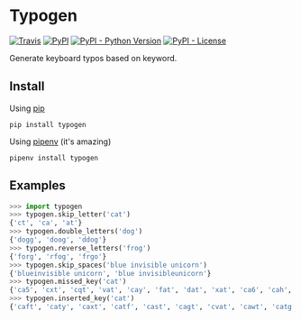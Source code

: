 # Typogen

[![Travis](https://img.shields.io/travis/2tunnels/typogen.svg)](https://travis-ci.org/2tunnels/typogen)
[![PyPI](https://img.shields.io/pypi/v/typogen.svg)](https://pypi.python.org/pypi/typogen)
[![PyPI - Python Version](https://img.shields.io/pypi/pyversions/typogen.svg)](https://pypi.python.org/pypi/typogen)
[![PyPI - License](https://img.shields.io/pypi/l/typogen.svg)](https://pypi.python.org/pypi/typogen)

Generate keyboard typos based on keyword.

## Install

Using [pip](https://pip.pypa.io/en/stable/)

```
pip install typogen
```

Using [pipenv](https://docs.pipenv.org/) (it's amazing)

```
pipenv install typogen
```

## Examples

```python
>>> import typogen
>>> typogen.skip_letter('cat')
{'ct', 'ca', 'at'}
>>> typogen.double_letters('dog')
{'dogg', 'doog', 'ddog'}
>>> typogen.reverse_letters('frog')
{'forg', 'rfog', 'frgo'}
>>> typogen.skip_spaces('blue invisible unicorn')
{'blueinvisible unicorn', 'blue invisibleunicorn'}
>>> typogen.missed_key('cat')
{'ca5', 'cxt', 'cqt', 'vat', 'cay', 'fat', 'dat', 'xat', 'ca6', 'cah', 'cag', 'caf', 'cwt', 'cst', 'car', 'czt'}
>>> typogen.inserted_key('cat')
{'caft', 'caty', 'caxt', 'catf', 'cast', 'cagt', 'cvat', 'cawt', 'catg', 'cwat', 'ca5t', 'cxat', 'catr', 'cayt', 'cat5', 'cath', 'xcat', 'cat6', 'vcat', 'ca6t', 'cart', 'cfat', 'cazt', 'caqt', 'dcat', 'fcat', 'csat', 'cdat', 'czat', 'cqat', 'caht'}
```
